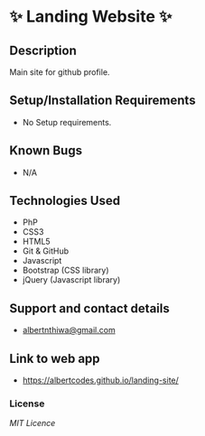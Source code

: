 # :sparkles: Landing Website :sparkles:

## Description
 Main site for github profile.

## Setup/Installation Requirements
* No Setup requirements.

## Known Bugs
* N/A

## Technologies Used
* PhP
* CSS3
* HTML5
* Git & GitHub
* Javascript
* Bootstrap (CSS library)
* jQuery (Javascript library)

## Support and contact details
* albertnthiwa@gmail.com

## Link to web app
* https://albertcodes.github.io/landing-site/

### License
*MIT Licence*
